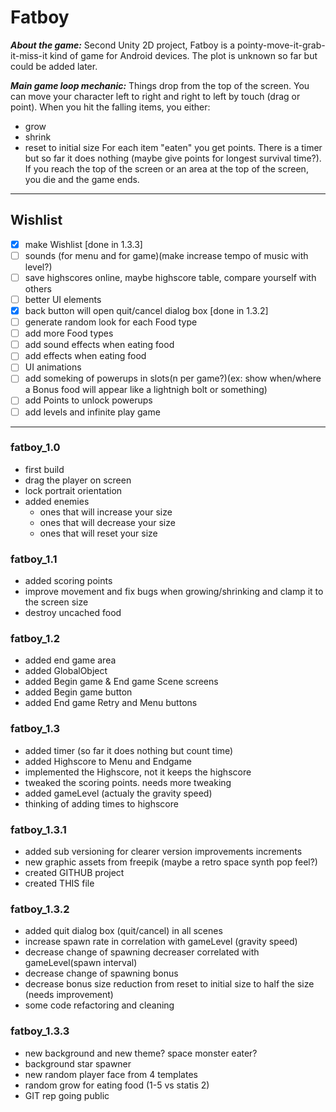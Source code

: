 # Fatboy
***About the game:***
Second Unity 2D project, Fatboy is a pointy-move-it-grab-it-miss-it kind of game for Android devices. The plot is unknown so far but could be added later.

***Main game loop mechanic:***
Things drop from the top of the screen. You can move your character left to right and right to left by touch (drag or point). When you hit the falling items, you either:
- grow
- shrink
- reset to initial size
For each item "eaten" you get points. There is a timer but so far it does nothing (maybe give points for longest survival time?). If you reach the top of the screen or an area at the top of the screen, you die and the game ends.

------------

## Wishlist
- [x] make Wishlist [done in 1.3.3]
- [ ] sounds (for menu and for game)(make increase tempo of music with level?)
- [ ] save highscores online, maybe highscore table, compare yourself with others
- [ ] better UI elements
- [x] back button will open quit/cancel dialog box [done in 1.3.2]
- [ ] generate random look for each Food type
- [ ] add more Food types
- [ ] add sound effects when eating food
- [ ] add effects when eating food
- [ ] UI animations
- [ ] add someking of powerups in slots(n per game?)(ex: show when/where a Bonus food will appear like a lightnigh bolt or something)
- [ ] add Points to unlock powerups 
- [ ] add levels and infinite play game
------------


### fatboy_1.0
- first build
- drag the player on screen
- lock portrait orientation
- added enemies 
	- ones that will increase your size
	- ones that will decrease your size
	- ones that will reset your size
	
### fatboy_1.1
- added scoring points
- improve movement and fix bugs when growing/shrinking and clamp it to the screen size
- destroy uncached food

### fatboy_1.2
- added end game area
- added GlobalObject
- added Begin game  & End game Scene screens
- added Begin game button
- added End game Retry and Menu buttons

### fatboy_1.3
- added timer (so far it does nothing but count time)
- added Highscore to Menu and Endgame
- implemented the Highscore, not it keeps the highscore
- tweaked the scoring points. needs more tweaking
- added gameLevel (actualy the gravity speed)
- thinking of adding times to highscore

### fatboy_1.3.1
- added sub versioning for clearer version improvements increments
- new graphic assets from freepik (maybe a retro space synth pop feel?)
- created GITHUB project
- created THIS file

### fatboy_1.3.2
- added quit dialog box (quit/cancel) in all scenes
- increase spawn rate in correlation with gameLevel (gravity speed)
- decrease change of spawning decreaser correlated with gameLevel(spawn interval)
- decrease change of spawning bonus 
- decrease bonus size reduction from reset to initial size to half the size (needs improvement)
- some code refactoring and cleaning

### fatboy_1.3.3
- new background and new theme? space monster eater?
- background star spawner
- new random player face from 4 templates
- random grow for eating food (1-5 vs statis 2)
- GIT rep going public
